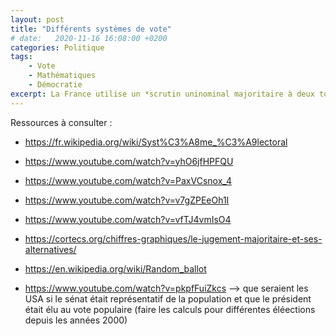 ```yaml
---
layout: post
title: "Différents systèmes de vote"
# date:   2020-11-16 16:08:00 +0200
categories: Politique
tags:
    - Vote
    - Mathématiques
    - Démocratie
excerpt: La France utilise un *scrutin uninominal majoritaire à deux tours* pour élire le Président de la République. Mais quels sont les différents systèmes de votes existants et théoriques ? Quels sont leurs particularités, leurs avantages et leurs inconvénients ?
---
```



Ressources à consulter :

* <https://fr.wikipedia.org/wiki/Syst%C3%A8me_%C3%A9lectoral>
* <https://www.youtube.com/watch?v=yhO6jfHPFQU>
* <https://www.youtube.com/watch?v=PaxVCsnox_4>
* <https://www.youtube.com/watch?v=v7gZPEeOh1I>
* <https://www.youtube.com/watch?v=vfTJ4vmIsO4>
* <https://cortecs.org/chiffres-graphiques/le-jugement-majoritaire-et-ses-alternatives/>
* <https://en.wikipedia.org/wiki/Random_ballot>

* <https://www.youtube.com/watch?v=pkpfFuiZkcs> --> que seraient les USA si le sénat était représentatif de la population et que le président était élu au vote populaire (faire les calculs pour différentes éléections depuis les années 2000)
